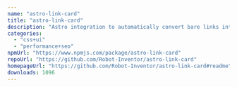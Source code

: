 ```yaml
---
name: "astro-link-card"
title: "astro-link-card"
description: "Astro integration to automatically convert bare links into link cards."
categories:
  - "css+ui"
  - "performance+seo"
npmUrl: "https://www.npmjs.com/package/astro-link-card"
repoUrl: "https://github.com/Robot-Inventor/astro-link-card"
homepageUrl: "https://github.com/Robot-Inventor/astro-link-card#readme"
downloads: 1096
---
```

